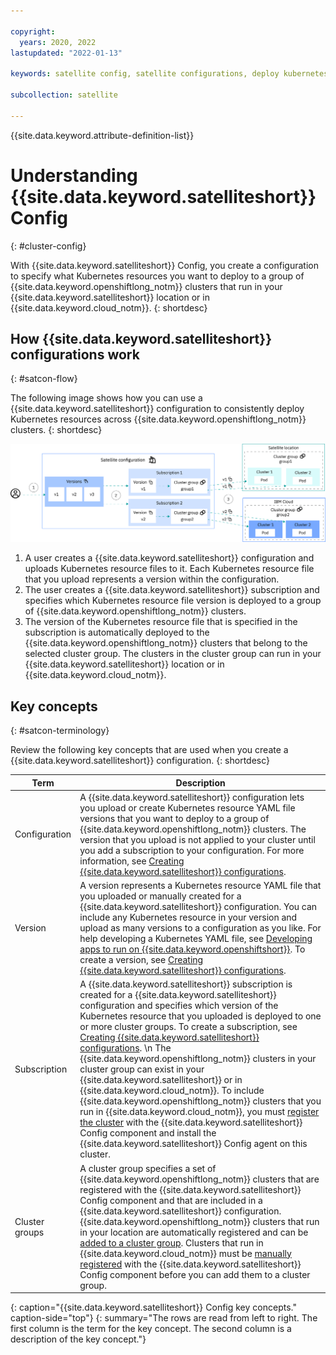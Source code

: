 ```yaml
---

copyright:
  years: 2020, 2022
lastupdated: "2022-01-13"

keywords: satellite config, satellite configurations, deploy kubernetes resources with satellite, satellite deploy apps, satellite subscription, satellite version

subcollection: satellite

---
```


{{site.data.keyword.attribute-definition-list}}

# Understanding {{site.data.keyword.satelliteshort}} Config
{: #cluster-config}

With {{site.data.keyword.satelliteshort}} Config, you create a configuration to specify what Kubernetes resources you want to deploy to a group of {{site.data.keyword.openshiftlong_notm}} clusters that run in your {{site.data.keyword.satelliteshort}} location or in {{site.data.keyword.cloud_notm}}.
{: shortdesc}

## How {{site.data.keyword.satelliteshort}} configurations work
{: #satcon-flow}

The following image shows how you can use a {{site.data.keyword.satelliteshort}} configuration to consistently deploy Kubernetes resources across {{site.data.keyword.openshiftlong_notm}} clusters.
{: shortdesc}

![How {{site.data.keyword.satelliteshort}} configurations work](/images/satcon.png)

1. A user creates a {{site.data.keyword.satelliteshort}} configuration and uploads Kubernetes resource files to it. Each Kubernetes resource file that you upload represents a version within the configuration.
2. The user creates a {{site.data.keyword.satelliteshort}} subscription and specifies which Kubernetes resource file version is deployed to a group of {{site.data.keyword.openshiftlong_notm}} clusters.
3. The version of the Kubernetes resource file that is specified in the subscription is automatically deployed to the {{site.data.keyword.openshiftlong_notm}} clusters that belong to the selected cluster group. The clusters in the cluster group can run in your {{site.data.keyword.satelliteshort}} location or in {{site.data.keyword.cloud_notm}}.

## Key concepts
{: #satcon-terminology}

Review the following key concepts that are used when you create a {{site.data.keyword.satelliteshort}} configuration.
{: shortdesc}

|Term|Description|
|---------|-------------------|
|Configuration|A {{site.data.keyword.satelliteshort}} configuration lets you upload or create Kubernetes resource YAML file versions that you want to deploy to a group of {{site.data.keyword.openshiftlong_notm}} clusters. The version that you upload is not applied to your cluster until you add a subscription to your configuration. For more information, see [Creating {{site.data.keyword.satelliteshort}} configurations](/docs/satellite?topic=satellite-satcon-create).|
|Version|A version represents a Kubernetes resource YAML file that you uploaded or manually created for a {{site.data.keyword.satelliteshort}} configuration. You can include any Kubernetes resource in your version and upload as many versions to a configuration as you like. For help developing a Kubernetes YAML file, see [Developing apps to run on {{site.data.keyword.openshiftshort}}](/docs/openshift?topic=openshift-openshift_apps). To create a version, see [Creating {{site.data.keyword.satelliteshort}} configurations](/docs/satellite?topic=satellite-satcon-create). |
|Subscription|A {{site.data.keyword.satelliteshort}} subscription is created for a {{site.data.keyword.satelliteshort}} configuration and specifies which version of the Kubernetes resource that you uploaded is deployed to one or more cluster groups. To create a subscription, see [Creating {{site.data.keyword.satelliteshort}} configurations](/docs/satellite?topic=satellite-satcon-create).  \n The {{site.data.keyword.openshiftlong_notm}} clusters in your cluster group can exist in your {{site.data.keyword.satelliteshort}} or in {{site.data.keyword.cloud_notm}}. To include {{site.data.keyword.openshiftlong_notm}} clusters that you run in {{site.data.keyword.cloud_notm}}, you must [register the cluster](/docs/satellite?topic=satellite-satcon-existing) with the {{site.data.keyword.satelliteshort}} Config component and install the {{site.data.keyword.satelliteshort}} Config agent on this cluster.|
|Cluster groups|A cluster group specifies a set of {{site.data.keyword.openshiftlong_notm}} clusters that are registered with the {{site.data.keyword.satelliteshort}} Config component and that are included in a {{site.data.keyword.satelliteshort}} configuration. {{site.data.keyword.openshiftlong_notm}} clusters that run in your location are automatically registered and can be [added to a cluster group](/docs/satellite?topic=satellite-setup-clusters-satconfig#setup-clusters-satconfig-groups). Clusters that run in {{site.data.keyword.cloud_notm}} must be [manually registered](/docs/satellite?topic=satellite-satcon-existing) with the {{site.data.keyword.satelliteshort}} Config component before you can add them to a cluster group. |
{: caption="{{site.data.keyword.satelliteshort}} Config key concepts." caption-side="top"}
{: summary="The rows are read from left to right. The first column is the term for the key concept. The second column is a description of the key concept."}

